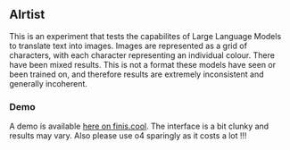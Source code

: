 ## AIrtist
This is an experiment that tests the capabilites of Large Language Models to translate text into images. Images are represented as a grid of characters, with each character representing an individual colour.
There have been mixed results. This is not a format these models have seen or been trained on, and therefore results are extremely inconsistent and generally incoherent.

### Demo

A demo is available [here on finis.cool](https://www.finis.cool/airtist). The interface is a bit clunky and results may vary. Also please use o4 sparingly as it costs a lot !!!
